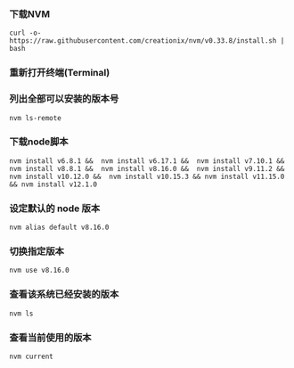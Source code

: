 ###  下载NVM
`curl -o- https://raw.githubusercontent.com/creationix/nvm/v0.33.8/install.sh | bash`
###  重新打开终端(Terminal)
###  列出全部可以安装的版本号
`nvm ls-remote`
###  下载node脚本
`nvm install v6.8.1 && 
nvm install v6.17.1 && 
nvm install v7.10.1 && 
nvm install v8.8.1 && 
nvm install v8.16.0 && 
nvm install v9.11.2 && 
nvm install v10.12.0 && 
nvm install v10.15.3 &&
nvm install v11.15.0 &&
nvm install v12.1.0`
###  设定默认的 node 版本
`nvm alias default v8.16.0`
###  切换指定版本
`nvm use v8.16.0`
###  查看该系统已经安装的版本
`nvm ls`
###  查看当前使用的版本
`nvm current`

